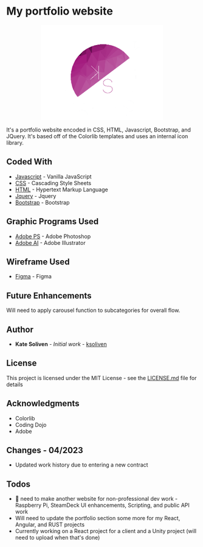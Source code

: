 # My portfolio website

<p align="center">
  <a href="https://katedevdc.com/"><img src="images/Logo2.png" height="250px"></a>
</p>

It's a portfolio website encoded in CSS, HTML, Javascript, Bootstrap, and JQuery. It's based off of the Colorlib templates and uses an internal icon library.

## Coded With

* [Javascript](https://www.javascript.com/) - Vanilla JavaScript
* [CSS](https://html.com/css/) - Cascading Style Sheets
* [HTML](https://html.com/) - Hypertext Markup Language
* [Jquery](https://jquery.com/) - Jquery
* [Bootstrap](https://getbootstrap.com/) - Bootstrap

## Graphic Programs Used

* [Adobe PS](https://www.adobe.com/products/photoshop.html?sdid=KKQIN&mv=search&s_kwcid=AL!3085!10!79027473338355!20541714965&ef_id=XNC0kQAAAH1MVjCs:20200303011500:s) - Adobe Photoshop
* [Adobe AI](https://www.adobe.com/products/illustrator.html?sdid=KKQML&mv=search&s_kwcid=AL!3085!10!79645985794438!20541717517&ef_id=XNC0kQAAAH1MVjCs:20200303011600:s) - Adobe Illustrator

## Wireframe Used

* [Figma](https://www.figma.com/) - Figma

## Future Enhancements

Will need to apply carousel function to subcategories for overall flow.

## Author

* **Kate Soliven** - *Initial work* - [ksoliven](https://github.com/ksoliven)

## License

This project is licensed under the MIT License - see the [LICENSE.md](LICENSE.md) file for details

## Acknowledgments

* Colorlib
* Coding Dojo
* Adobe

## Changes - 04/2023

* Updated work history due to entering a new contract 

## Todos

* 🤯 need to make another website for non-professional dev work - Raspberry Pi, SteamDeck UI enhancements, Scripting, and public API work
* Will need to update the portfolio section some more for my React, Angular, and RUST projects
* Currently working on a React project for a client and a Unity project (will need to upload when that's done)
